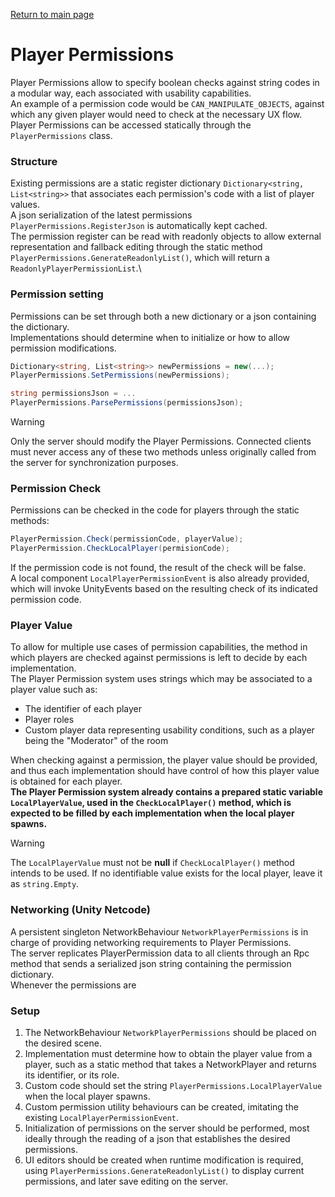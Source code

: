 [Return to main page](../)

# Player Permissions
Player Permissions allow to specify boolean checks against string codes in a modular way, each associated with usability capabilities.\
An example of a permission code would be `CAN_MANIPULATE_OBJECTS`, against which any given player would need to check at the necessary UX flow.\
Player Permissions can be accessed statically through the `PlayerPermissions` class.

### Structure
Existing permissions are a static register dictionary `Dictionary<string, List<string>>` that associates each permission's code with a list of player values.\
A json serialization of the latest permissions `PlayerPermissions.RegisterJson` is automatically kept cached.\
The permission register can be read with readonly objects to allow external representation and fallback editing through the static method `PlayerPermissions.GenerateReadonlyList()`, which will return a `ReadonlyPlayerPermissionList`.\

### Permission setting
Permissions can be set through both a new dictionary or a json containing the dictionary.\
Implementations should determine when to initialize or how to allow permission modifications.
```C#
Dictionary<string, List<string>> newPermissions = new(...);
PlayerPermissions.SetPermissions(newPermissions);

string permissionsJson = ...
PlayerPermissions.ParsePermissions(permissionsJson);
```
> [!WARNING]
> Only the server should modify the Player Permissions. Connected clients must never access any of these two methods unless originally called from the server for synchronization purposes.

### Permission Check
Permissions can be checked in the code for players through the static methods:
```C#
PlayerPermission.Check(permissionCode, playerValue);
PlayerPermission.CheckLocalPlayer(permisionCode);
```
If the permission code is not found, the result of the check will be false.\
A local component `LocalPlayerPermissionEvent` is also already provided, which will invoke UnityEvents based on the resulting check of its indicated permission code. 

### Player Value
To allow for multiple use cases of permission capabilities, the method in which players are checked against permissions is left to decide by each implementation.\
The Player Permission system uses strings which may be associated to a player value such as:
- The identifier of each player
- Player roles
- Custom player data representing usability conditions, such as a player being the "Moderator" of the room

When checking against a permission, the player value should be provided, and thus each implementation should have control of how this player value is obtained for each player.\
**The Player Permission system already contains a prepared static variable `LocalPlayerValue`, used in the `CheckLocalPlayer()` method, which is expected to be filled by each implementation when the local player spawns.**
> [!WARNING]
> The `LocalPlayerValue` must not be **null** if `CheckLocalPlayer()` method intends to be used. If no identifiable value exists for the local player, leave it as `string.Empty`.

### Networking (Unity Netcode)
A persistent singleton NetworkBehaviour `NetworkPlayerPermissions` is in charge of providing networking requirements to Player Permissions.\
The server replicates PlayerPermission data to all clients through an Rpc method that sends a serialized json string containing the permission dictionary.\
Whenever the permissions are 

### Setup
1. The NetworkBehaviour `NetworkPlayerPermissions` should be placed on the desired scene.
2. Implementation must determine how to obtain the player value from a player, such as a static method that takes a NetworkPlayer and returns its identifier, or its role.
3. Custom code should set the string `PlayerPermissions.LocalPlayerValue` when the local player spawns.
4. Custom permission utility behaviours can be created, imitating the existing `LocalPlayerPermissionEvent`.
5. Initialization of permissions on the server should be performed, most ideally through the reading of a json that establishes the desired permissions.
6. UI editors should be created when runtime modification is required, using `PlayerPermissions.GenerateReadonlyList()` to display current permissions, and later save editing on the server.

